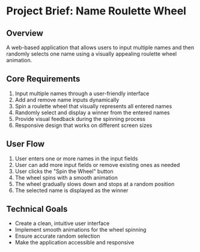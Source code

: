 # Project Brief: Name Roulette Wheel

## Overview
A web-based application that allows users to input multiple names and then randomly selects one name using a visually appealing roulette wheel animation.

## Core Requirements
1. Input multiple names through a user-friendly interface
2. Add and remove name inputs dynamically
3. Spin a roulette wheel that visually represents all entered names
4. Randomly select and display a winner from the entered names
5. Provide visual feedback during the spinning process
6. Responsive design that works on different screen sizes

## User Flow
1. User enters one or more names in the input fields
2. User can add more input fields or remove existing ones as needed
3. User clicks the "Spin the Wheel" button
4. The wheel spins with a smooth animation
5. The wheel gradually slows down and stops at a random position
6. The selected name is displayed as the winner

## Technical Goals
- Create a clean, intuitive user interface
- Implement smooth animations for the wheel spinning
- Ensure accurate random selection
- Make the application accessible and responsive
